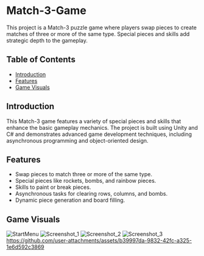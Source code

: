 # Match-3-Game

This project is a Match-3 puzzle game where players swap pieces to create matches of three or more of the same type. Special pieces and skills add strategic depth to the gameplay.

## Table of Contents

- [Introduction](#introduction)
- [Features](#features)
- [Game Visuals](#game-visuals)

## Introduction

This Match-3 game features a variety of special pieces and skills that enhance the basic gameplay mechanics. The project is built using Unity and C# and demonstrates advanced game development techniques, including asynchronous programming and object-oriented design.

## Features

- Swap pieces to match three or more of the same type.
- Special pieces like rockets, bombs, and rainbow pieces.
- Skills to paint or break pieces.
- Asynchronous tasks for clearing rows, columns, and bombs.
- Dynamic piece generation and board filling.

## Game Visuals
![StartMenu](https://github.com/user-attachments/assets/768d7799-8855-4c5e-8f84-b195d8cb6ba8)
![Screenshot_1](https://github.com/user-attachments/assets/06f84c21-4666-480e-a7a1-35906e9d6242)
![Screenshot_2](https://github.com/user-attachments/assets/6d0c1d71-e124-4d64-855d-9303d8ecf9ac)
![Screenshot_3](https://github.com/user-attachments/assets/5599b5c1-c6a9-4ae9-994b-c033c98f9dc9)
https://github.com/user-attachments/assets/b39997da-9832-42fc-a325-1e6d592c3869



